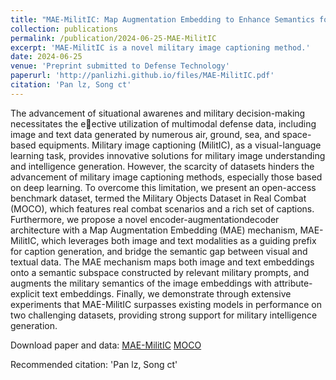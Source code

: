 ```yaml
---
title: "MAE-MilitIC: Map Augmentation Embedding to Enhance Semantics for Military Image Captioning"
collection: publications
permalink: /publication/2024-06-25-MAE-MilitIC
excerpt: 'MAE-MilitIC is a novel military image captioning method.'
date: 2024-06-25
venue: 'Preprint submitted to Defense Technology'
paperurl: 'http://panlizhi.github.io/files/MAE-MilitIC.pdf'
citation: 'Pan lz, Song ct'
---
```

The advancement of situational awarenes and military decision-making necessitates the eective utilization of
multimodal defense data, including image and text data generated by numerous air, ground, sea, and space-based
equipments. Military image captioning (MilitIC), as a visual-language learning task, provides innovative solutions for
military image understanding and intelligence generation. However, the scarcity of datasets hinders the advancement
of military image captioning methods, especially those based on deep learning. To overcome this limitation, we
present an open-access benchmark dataset, termed the Military Objects Dataset in Real Combat (MOCO), which
features real combat scenarios and a rich set of captions. Furthermore, we propose a novel encoder-augmentationdecoder
architecture with a Map Augmentation Embedding (MAE) mechanism, MAE-MilitIC, which leverages both
image and text modalities as a guiding prefix for caption generation, and bridge the semantic gap between visual and
textual data. The MAE mechanism maps both image and text embeddings onto a semantic subspace constructed by
relevant military prompts, and augments the military semantics of the image embeddings with attribute-explicit text
embeddings. Finally, we demonstrate through extensive experiments that MAE-MilitIC surpasses existing models in
performance on two challenging datasets, providing strong support for military intelligence generation.

Download paper and data:
[MAE-MilitIC](MAE-MilitIC[http://panlizhi.github.io/files/MAE-MilitIC.pdf)
[MOCO](https://github.com/Panlizhi/MOCO)

Recommended citation: 'Pan lz, Song ct'
